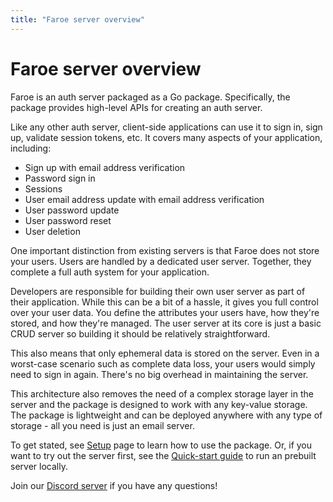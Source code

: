 ```yaml
---
title: "Faroe server overview"
---
```


# Faroe server overview

Faroe is an auth server packaged as a Go package. Specifically, the package provides high-level APIs for creating an auth server.

Like any other auth server, client-side applications can use it to sign in, sign up, validate session tokens, etc. It covers many aspects of your application, including:

-   Sign up with email address verification
-   Password sign in
-   Sessions
-   User email address update with email address verification
-   User password update
-   User password reset
-   User deletion

One important distinction from existing servers is that Faroe does not store your users. Users are handled by a dedicated user server. Together, they complete a full auth system for your application.

Developers are responsible for building their own user server as part of their application. While this can be a bit of a hassle, it gives you full control over your user data. You define the attributes your users have, how they're stored, and how they're managed. The user server at its core is just a basic CRUD server so building it should be relatively straightforward.

This also means that only ephemeral data is stored on the server. Even in a worst-case scenario such as complete data loss, your users would simply need to sign in again. There's no big overhead in maintaining the server.

This architecture also removes the need of a complex storage layer in the server and the package is designed to work with any key-value storage. The package is lightweight and can be deployed anywhere with any type of storage - all you need is just an email server.

To get stated, see [Setup](/faroe-server/setup) page to learn how to use the package. Or, if you want to try out the server first, see the [Quick-start guide](/faroe-server/quickstart-guide) to run an prebuilt server locally.

Join our [Discord server](https://discord.gg/hEW2kwc8Jv) if you have any questions!